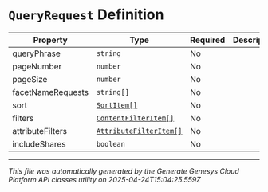 # `QueryRequest` Definition

| Property | Type | Required | Description |
|----------|------|----------|-------------|
| queryPhrase | `string` | No |  |
| pageNumber | `number` | No |  |
| pageSize | `number` | No |  |
| facetNameRequests | `string[]` | No |  |
| sort | [`SortItem[]`](sortitem-definition.md) | No |  |
| filters | [`ContentFilterItem[]`](contentfilteritem-definition.md) | No |  |
| attributeFilters | [`AttributeFilterItem[]`](attributefilteritem-definition.md) | No |  |
| includeShares | `boolean` | No |  |

---

*This file was automatically generated by the Generate Genesys Cloud Platform API classes utility on 2025-04-24T15:04:25.559Z*